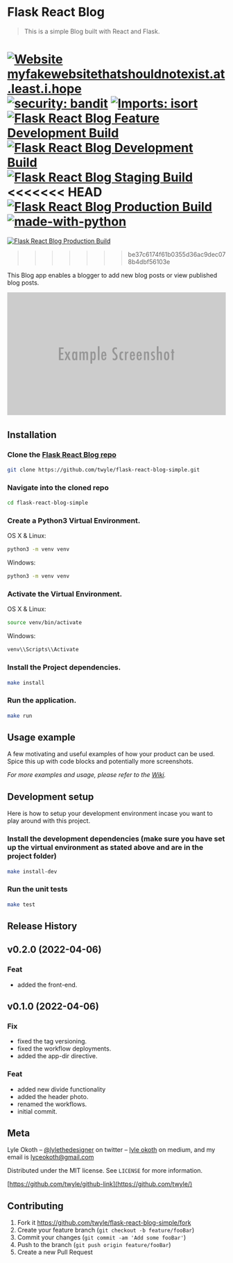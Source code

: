 # Flask React Blog
> This is a simple Blog built with React and Flask.

[![Website myfakewebsitethatshouldnotexist.at.least.i.hope](https://img.shields.io/website-up-down-green-red/http/myfakewebsitethatshouldnotexist.at.least.i.hope.svg)](http://myfakewebsitethatshouldnotexist.at.least.i.hope/)
[![security: bandit][bandit-image]][bandit-url]
[![Imports: isort][isort-image]][isort-url]
[![Flask React Blog Feature Development Build][feature-development-image]][feature-development-url]
[![Flask React Blog Development Build][development-image]][development-url]
[![Flask React Blog Staging Build][staging-image]][staging-url]
<<<<<<< HEAD
[![Flask React Blog Production Build][staging-image]][production-url]
[![made-with-python](https://img.shields.io/badge/Made%20with-Python-1f425f.svg)](https://www.python.org/)
=======
[![Flask React Blog Production Build][production-image]][production-url]
>>>>>>> be37c6174f61b0355d36ac9dec078b4dbf56103e

This Blog app enables a blogger to add new blog posts or view published blog posts.

![](header.png)

## Installation

### Clone the [Flask React Blog repo](https://github.com/twyle/flask-react-blog-simple.git)

```sh
git clone https://github.com/twyle/flask-react-blog-simple.git
```

### Navigate into the cloned repo

```sh
cd flask-react-blog-simple
```

### Create a Python3 Virtual Environment.

OS X & Linux:

```sh
python3 -m venv venv
```

Windows:

```sh
python3 -m venv venv
```

### Activate the Virtual Environment.

OS X & Linux:

```sh
source venv/bin/activate
```

Windows:

```sh
venv\\Scripts\\Activate
```

### Install the Project dependencies.

```sh
make install
```

### Run the application.

```sh
make run
```

## Usage example

A few motivating and useful examples of how your product can be used. Spice this up with code blocks and potentially more screenshots.

_For more examples and usage, please refer to the [Wiki][wiki]._

## Development setup

Here is how to setup your development environment incase you want to play around with this project.

### Install the development dependencies (make sure you have set up the virtual environment as stated above and are in the project folder)

```sh
make install-dev
```

### Run the unit tests

```sh
make test
```

## Release History

## v0.2.0 (2022-04-06)

### Feat

- added the front-end.

## v0.1.0 (2022-04-06)

### Fix

- fixed the tag versioning.
- fixed the workflow deployments.
- added the app-dir directive.

### Feat

- added new divide functionality
- added the header photo.
- renamed the workflows.
- initial commit.


## Meta

Lyle Okoth – [@lylethedesigner](https://twitter.com/lylethedesigner) on twitter – [lyle okoth](https://medium.com/@lyle-okoth) on medium, and my email is lyceokoth@gmail.com

Distributed under the MIT license. See ``LICENSE`` for more information.

[https://github.com/twyle/github-link](https://github.com/twyle/)

## Contributing

1. Fork it https://github.com/twyle/flask-react-blog-simple/fork
2. Create your feature branch (`git checkout -b feature/fooBar`)
3. Commit your changes (`git commit -am 'Add some fooBar'`)
4. Push to the branch (`git push origin feature/fooBar`)
5. Create a new Pull Request

<!-- Markdown link & img dfn's -->
[wiki]: https://github.com/yourname/yourproject/wiki

[bandit-image]: https://img.shields.io/badge/security-bandit-yellow.svg
[bandit-url]: https://github.com/PyCQA/bandit

[isort-image]: https://img.shields.io/badge/%20imports-isort-%231674b1?style=flat&labelColor=ef8336
[isort-url]: https://pycqa.github.io/isort/

[feature-development-image]: https://github.com/twyle/flask-react-blog-simple/actions/workflows/feature-development-workflow.yml/badge.svg?branch=feature%2Fworkflows
[feature-development-url]: https://github.com/twyle/flask-react-blog-simple/actions/workflows/feature-development-workflow.yml

[development-image]: https://github.com/twyle/flask-react-blog-simple/actions/workflows/development-workflow.yml/badge.svg
[development-url]: https://github.com/twyle/flask-react-blog-simple/actions/workflows/development-workflow.yml

[staging-image]: https://github.com/twyle/flask-react-blog-simple/actions/workflows/staging-workflow.yml/badge.svg
[staging-url]: https://github.com/twyle/flask-react-blog-simple/actions/workflows/staging-workflow.yml

[production-image]: https://github.com/twyle/flask-react-blog-simple/actions/workflows/production-workflow.yml/badge.svg
[production-url]: https://github.com/twyle/flask-react-blog-simple/actions/workflows/production-workflow.yml
